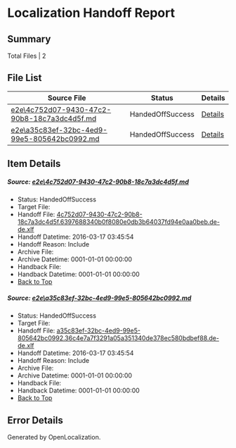 # <a name='report-top'></a> Localization Handoff Report

## Summary
 Total Files | 2

## File List
 Source File | Status | Details 
 ----------- | ------ | ------- 
 [e2e\4c752d07-9430-47c2-90b8-18c7a3dc4d5f.md](https://github.com/OpenLocalizationTest/oltest/blob/cc6e389a00892ae778a66ba54c066057f796ea10/e2e/4c752d07-9430-47c2-90b8-18c7a3dc4d5f.md) | HandedOffSuccess | [Details](#9dc6d896626448926a82b853ecfd545d326679471)
 [e2e\a35c83ef-32bc-4ed9-99e5-805642bc0992.md](https://github.com/OpenLocalizationTest/oltest/blob/cc6e389a00892ae778a66ba54c066057f796ea10/e2e/a35c83ef-32bc-4ed9-99e5-805642bc0992.md) | HandedOffSuccess | [Details](#6d604ad8c15bcc864b92107f360a0944b1bd0ee72)

## Item Details
##### <a name='9dc6d896626448926a82b853ecfd545d326679471'></a> Source: [e2e\4c752d07-9430-47c2-90b8-18c7a3dc4d5f.md](https://github.com/OpenLocalizationTest/oltest/blob/cc6e389a00892ae778a66ba54c066057f796ea10/e2e/4c752d07-9430-47c2-90b8-18c7a3dc4d5f.md)
* Status: HandedOffSuccess
* Target File: 
* Handoff File: [4c752d07-9430-47c2-90b8-18c7a3dc4d5f.6397688340b0f8080e0db3b64037fd94e0aa0beb.de-de.xlf](https://github.com/OpenLocalizationTestOrg/olhandoff/blob/14f7d183f6d12e1d2e68a08ac54479d2b58bbe90/ol-handoff/OpenLocalizationTestOrg/oltest.de-de/xinjiang/ht/4c752d07-9430-47c2-90b8-18c7a3dc4d5f.6397688340b0f8080e0db3b64037fd94e0aa0beb.de-de.xlf)
* Handoff Datetime: 2016-03-17 03:45:54
* Handoff Reason: Include
* Archive File: 
* Archive Datetime: 0001-01-01 00:00:00
* Handback File: 
* Handback Datetime: 0001-01-01 00:00:00
* [Back to Top](#report-top)

##### <a name='6d604ad8c15bcc864b92107f360a0944b1bd0ee72'></a> Source: [e2e\a35c83ef-32bc-4ed9-99e5-805642bc0992.md](https://github.com/OpenLocalizationTest/oltest/blob/cc6e389a00892ae778a66ba54c066057f796ea10/e2e/a35c83ef-32bc-4ed9-99e5-805642bc0992.md)
* Status: HandedOffSuccess
* Target File: 
* Handoff File: [a35c83ef-32bc-4ed9-99e5-805642bc0992.36c4e7a7f3291a05a351340de378ec580bdbef88.de-de.xlf](https://github.com/OpenLocalizationTestOrg/olhandoff/blob/14f7d183f6d12e1d2e68a08ac54479d2b58bbe90/ol-handoff/OpenLocalizationTestOrg/oltest.de-de/xinjiang/ht/a35c83ef-32bc-4ed9-99e5-805642bc0992.36c4e7a7f3291a05a351340de378ec580bdbef88.de-de.xlf)
* Handoff Datetime: 2016-03-17 03:45:54
* Handoff Reason: Include
* Archive File: 
* Archive Datetime: 0001-01-01 00:00:00
* Handback File: 
* Handback Datetime: 0001-01-01 00:00:00
* [Back to Top](#report-top)


## Error Details

Generated by OpenLocalization.
